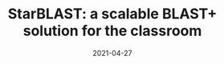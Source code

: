 ---
title: "StarBLAST: a scalable BLAST+ solution for the classroom"
collection: publications
date: 2021-04-27
# permalink: /publication/2021-StarBLAST
venue: 'Journal of Open Source Education'
# paperurl: 'https://emmanuelgonz.github.io/files/2021-StarBLAST.pdf'
link: 'https://doi.org/10.21105/jose.00102'
citation: 'Cosi, M., Forstedt, J.J., <b>Gonzalez, E.M.</b>, Xu, Z., Peri, S., Tuteja, R., et al. (2021). StarBLAST: a scalable BLAST+ solution for the classroom. Journal of Open Source Education 4, 102. doi: 10.21105/JOSE.00102.'
---